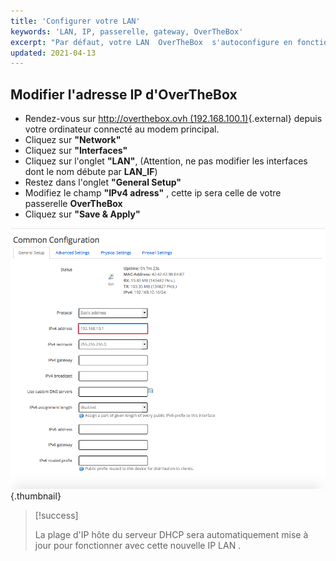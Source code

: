 ```yaml
---
title: 'Configurer votre LAN'
keywords: 'LAN, IP, passerelle, gateway, OverTheBox'
excerpt: "Par défaut, votre LAN  OverTheBox  s'autoconfigure en fonction de votre premier modem.  Vous pouvez changer l'IP LAN d'OverTheBox  ainsi que la plage  DHCP des adresses dynamiques."
updated: 2021-04-13
---
```


## Modifier l'adresse IP d'OverTheBox

- Rendez-vous sur [http://overthebox.ovh (192.168.100.1)](http://overthebox.ovh){.external} depuis votre ordinateur connecté au modem principal.
- Cliquez sur **"Network"**
- Cliquez sur **"Interfaces"**
- Cliquez sur l'onglet **"LAN"**, (Attention, ne pas modifier les interfaces dont le nom débute par **LAN_IF**)
- Restez dans l'onglet **"General Setup"**
- Modifiez le champ **"IPv4 adress"** , cette ip sera celle de votre passerelle **OverTheBox**
- Cliquez sur **"Save & Apply"**

![overthebox](images/4375.png){.thumbnail}

> [!success]
>
> La plage d'IP hôte du serveur  DHCP  sera automatiquement mise à jour pour
> fonctionner avec cette nouvelle  IP LAN .
> 

